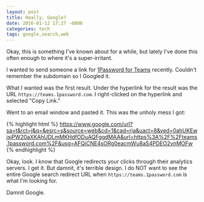 ```yaml
---
layout: post
title: Really, Google?
date: 2016-01-12 17:27 -0800
categories: tech
tags: google,search,web
---
```

Okay, this is something I've known about for a while, but lately I've done this often enough to where it's a super-irritant. 

I wanted to send someone a link for [1Password for Teams](https://teams.1password.com) recently. Couldn't remember the subdomain so I Googled it. 

What I wanted was the first result. Under the hyperlink for the result was the URL `https://teams.1password.com`. I right-clicked on the hyperlink and selected "Copy Link."

Went to an email window and pasted it. This was the unholy mess I got:

{% highlight html %}
https://www.google.com/url?sa=t&rct=j&q=&esrc=s&source=web&cd=1&cad=rja&uact=8&ved=0ahUKEwjsjPW20aXKAhUDLmMKHdfODuAQFggdMAA&url=https%3A%2F%2Fteams.1password.com%2F&usg=AFQjCNE4sORg0eacmWu8aS4PDEO2vnMOFw
{% endhighlight %}

Okay, look. I know that Google redirects your clicks through their analytics servers. I get it. But damnit, it's terrible design. I do NOT want to see the entire Google search redirect URL when `https://teams.1password.com` is what I'm looking for. 

Damnit Google.
